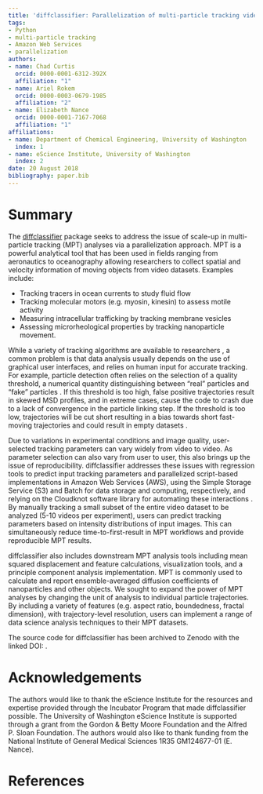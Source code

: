 ```yaml
---
title: 'diffclassifier: Parallelization of multi-particle tracking video analyses'
tags:
- Python
- multi-particle tracking
- Amazon Web Services
- parallelization
authors:
- name: Chad Curtis
  orcid: 0000-0001-6312-392X
  affiliation: "1"
- name: Ariel Rokem
  orcid: 0000-0003-0679-1985
  affiliation: "2"
- name: Elizabeth Nance
  orcid: 0000-0001-7167-7068
  affiliation: "1"
affiliations:
- name: Department of Chemical Engineering, University of Washington
  index: 1
- name: eScience Institute, University of Washington
  index: 2
date: 20 August 2018
bibliography: paper.bib
---
```


# Summary

The [diffclassifier](https://github.com/ccurtis7/diff_classifier) package seeks
to address the issue of scale-up in multi-particle tracking (MPT) analyses via a
parallelization approach. MPT is a powerful analytical tool that has been used
in fields ranging from aeronautics to oceanography allowing
researchers to collect spatial and velocity information of moving objects from
video datasets. Examples include:

* Tracking tracers in ocean currents to study fluid flow
* Tracking molecular motors (e.g. myosin, kinesin) to assess motile activity
* Measuring intracellular trafficking by tracking membrane vesicles
* Assessing microrheological properties by tracking nanoparticle movement.

While a variety of tracking algorithms are available to researchers
, a common problem is that data analysis usually depends on the
use of graphical user interfaces, and relies on human input for accurate
tracking. For example, particle detection often relies on the selection of a
quality threshold, a numerical quantity distinguishing between “real” particles
and “fake” particles . If this threshold is too high, false
positive trajectories result in skewed MSD profiles, and in extreme cases, cause
the code to crash due to a lack of convergence in the particle linking step. If
the threshold is too low, trajectories will be cut short resulting in a bias
towards short fast-moving trajectories and could result in empty datasets
.

Due to variations in experimental conditions and image quality, user-selected
tracking parameters can vary widely from video to video. As parameter selection
can also vary from user to user, this also brings up the issue of
reproducibility. diffclassifier addresses these issues with regression tools to
predict input tracking parameters and parallelized script-based implementations
in Amazon Web Services (AWS), using the Simple Storage Service (S3) and Batch
for data storage and computing, respectively, and relying on the Cloudknot
software library for automating these interactions . By manually
tracking a small subset of the entire video dataset to be analyzed (5-10 videos
per experiment), users can predict tracking parameters based on intensity
distributions of input images. This can simultaneously reduce
time-to-first-result in MPT workflows and provide reproducible MPT results.

diffclassifier also includes downstream MPT analysis tools including mean
squared displacement and feature calculations, visualization tools, and a
principle component analysis implementation. MPT is commonly used to calculate
and report ensemble-averaged diffusion coefficients of nanoparticles and other
objects. We sought to expand the power of MPT analyses by changing the unit of
analysis to individual particle trajectories. By including a variety of features
(e.g. aspect ratio, boundedness, fractal dimension), with trajectory-level
resolution, users can implement a range of data science analysis techniques to
their MPT datasets.

The source code for diffclassifier has been archived to Zenodo with the
linked DOI: .


# Acknowledgements

The authors would like to thank the eScience Institute for the resources and
expertise provided through the Incubator Program that made diffclassifier
possible. The University of Washington eScience Institute is supported through a
grant from the Gordon & Betty Moore Foundation and the Alfred P. Sloan
Foundation. The authors would also like to thank funding from the National
Institute of General Medical Sciences 1R35 GM124677-01 (E. Nance).

# References

